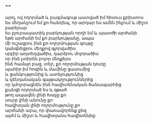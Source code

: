## --
արդ, ով ողորմած և բազմագութ աստված իմ հիսուս քրիստոս </br>
ես մեղանչում եմ քո հանդեպ, որ արդար ես ամեն ինչում և միշտ բարերար </br>
ես բյուրապատիկ բարկության որդի եմ և պատժի արժանի </br>
եթե արժանի եմ քո բարկությանը, ապա </br>
մի ուշացրու ինձ քո ողորմության գութը </br>
կանգնեցրու մեղքով գլորվածիս </br>
սրբիր աղտեղվածիս, դարձրու մոլորածիս </br>
որ ինձ չտիրեն բոլոր մեղքերս </br>
ինձ համար բաց, տեր, քո ողորմության դուռը </br >
պահիր իմ հոգին և մամինը ցասումից</br >
և ցանկությունից և ատելությունից </br >
և կենդանական գայթակղություններից </br >
որ կմոլորացնեն ինձ հավիտենական ճանապարհից </br>
քանզի ողորմած ես և գթած </br>
թող ապավեն լինի Խաչը քո </br>
սուրբ լինի անունը քո </br>
հավիտյան լինի ողորմությունը քո </br>
արժանի արա, որ փառավորենք քեզ </br>
այժմ և միշտ և հավիտյանս հավիտենից:
